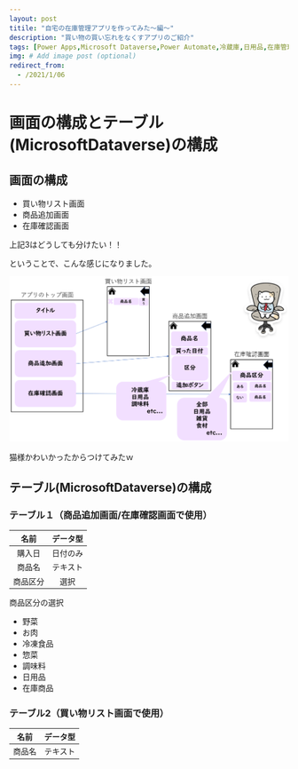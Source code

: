 ```yaml
---
layout: post
titile: "自宅の在庫管理アプリを作ってみた～編～"
description: "買い物の買い忘れをなくすアプリのご紹介"
tags: [Power Apps,Microsoft Dataverse,Power Automate,冷蔵庫,日用品,在庫管理]
img: # Add image post (optional)
redirect_from:
  - /2021/1/06
---
```


# 画面の構成とテーブル(MicrosoftDataverse)の構成

## 画面の構成
 - 買い物リスト画面
 - 商品追加画面
 - 在庫確認画面

上記3はどうしても分けたい！！

ということで、こんな感じになりました。

<!-- ../が1個上に上がる
 　　※imgの中のfaviiconのところに記事を書いているとすると../../になる
 　　../で１個上に上がる＝assetsにる/imgの中の/写真-->
<img src="../assets/img/冷蔵庫管理アプリ.png"></img>　

猫様かわいかったからつけてみたｗ

## テーブル(MicrosoftDataverse)の構成
### テーブル１（商品追加画面/在庫確認画面で使用）
|名前|データ型|
|:-:|:-:|
|購入日|日付のみ|
|商品名|テキスト|
|商品区分|選択|

商品区分の選択
 - 野菜
 - お肉
 - 冷凍食品
 - 惣菜
 - 調味料
 - 日用品
 - 在庫商品


### テーブル2（買い物リスト画面で使用）
|名前|データ型|
|:-:|:-:|
|商品名|テキスト|


